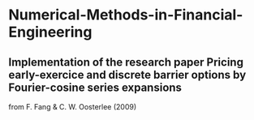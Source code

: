 # Numerical-Methods-in-Financial-Engineering

## Implementation of the research paper Pricing early-exercice and discrete barrier options by Fourier-cosine series expansions 
from F. Fang & C. W. Oosterlee (2009)
